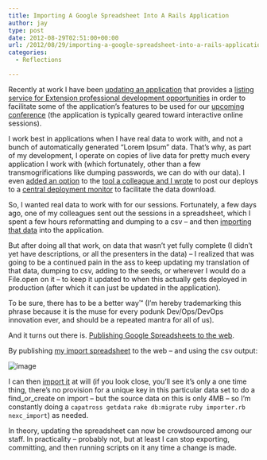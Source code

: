 ```yaml
---
title: Importing A Google Spreadsheet Into A Rails Application
author: jay
type: post
date: 2012-08-29T02:51:00+00:00
url: /2012/08/29/importing-a-google-spreadsheet-into-a-rails-application/
categories:
  - Reflections

---
```

Recently at work I have been [updating an application][1] that provides a [listing service for Extension professional development opportunities][2] in order to facilitate some of the application’s features to be used for our [upcoming conference][3] (the application is typically geared toward interactive online sessions).

I work best in applications when I have real data to work with, and not a bunch of automatically generated “Lorem Ipsum” data. That’s why, as part of my development, I operate on copies of live data for pretty much every application I work with (which fortunately, other than a few transmogrifications like dumping passwords, we can do with our data). I even [added an option][4] to the [tool a colleague and I wrote][5] to post our deploys to a [central deployment monitor][6] to facilitate the data download.

So, I wanted real data to work with for our sessions. Fortunately, a few days ago, one of my colleagues sent out the sessions in a spreadsheet, which I spent a few hours reformatting and dumping to a csv &#8211; and then [importing that data][7] into the application.

But after doing all that work, on data that wasn’t yet fully complete (I didn’t yet have descriptions, or all the presenters in the data) &#8211; I realized that was going to be a continued pain in the ass to keep updating my translation of that data, dumping to csv, adding to the seeds, or wherever I would do a File.open on it &#8211; to keep it updated to when this actually gets deployed in production (after which it can just be updated in the application).

To be sure, there has to be a better way™ (I’m hereby trademarking this phrase because it is the muse for every podunk Dev/Ops/DevOps innovation ever, and should be a repeated mantra for all of us).

And it turns out there is. [Publishing Google Spreadsheets to the web][8].

By publishing [my import spreadsheet][9] to the web &#8211; and using the csv output:

![image][10]

I can then [import it][11] at will (if you look close, you’ll see it’s only a one time thing, there’s no provision for a unique key in this particular data set to do a find\_or\_create on import &#8211; but the source data on this is only 4MB &#8211; so I’m constantly doing a <code class="highlighter-rouge">capatross getdata</code> <code class="highlighter-rouge">rake db:migrate</code> <code class="highlighter-rouge">ruby importer.rb nexc_import</code>) as needed.

In theory, updating the spreadsheet can now be crowdsourced among our staff. In practicality &#8211; probably not, but at least I can stop exporting, committing, and then running scripts on it any time a change is made.

 [1]: https://github.com/extension/learn/commits/development
 [2]: http://learn.extension.org/
 [3]: http://nexc2012.extension.org/
 [4]: https://github.com/extension/capatross/commit/4478c14d10ceec6898214bce1df6b158bd005bc2
 [5]: https://github.com/extension/capatross
 [6]: https://github.com/extension/albatross
 [7]: https://github.com/extension/learn/blob/development/app/models/conference.rb#L101
 [8]: http://support.google.com/docs/bin/answer.py?hl=en&answer=37579
 [9]: https://docs.google.com/a/extension.org/spreadsheet/pub?key=0AiKHgDf9UwV6dEd4WW5fb2tpc0paV3h5bmJ2TkV2Mmc&single=true&gid=0&output=html
 [10]: https://photos.smugmug.com/photos/i-cdhQtfn/0/L/i-cdhQtfn-L.jpg
 [11]: https://github.com/extension/learn/blob/development/script/importer.rb